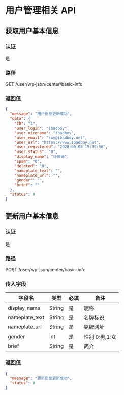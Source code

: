 # 用户管理相关 API

## 获取用户基本信息

### 认证

是

### 路径

GET /user/wp-json/center/basic-info

### 返回值

```json
{
  "message": "用户信息更新成功",
  "data": {
    "ID": "1",
    "user_login": "ibadboy",
    "user_nicename": "ibadboy",
    "user_email": "sxy@ibadboy.net",
    "user_url": "https://www.ibadboy.net",
    "user_registered": "2020-06-08 15:39:56",
    "user_status": "0",
    "display_name": "孙锡源",
    "spam": "0",
    "deleted": "0",
    "nameplate_text": "",
    "nameplate_url": "",
    "gender": "",
    "brief": ""
  },
  "status": 0
}
```

## 更新用户基本信息

### 认证

是

### 路径

POST /user/wp-json/center/basic-info

### 传入字段

| 字段名            | 类型     | 必填  | 备注         |
|----------------|--------|-----|------------|
| display_name   | String | 是   | 昵称         |
| nameplate_text | String | 是   | 名牌标识       |
| nameplate_url  | String | 是   | 铭牌网址       |
| gender         | Int    | 是   | 性别 0:男,1:女 |
| brief          | String | 是   | 简介         |

### 返回值

```json
{
  "message": "更新信息更新成功",
  "status": 0
}
```
